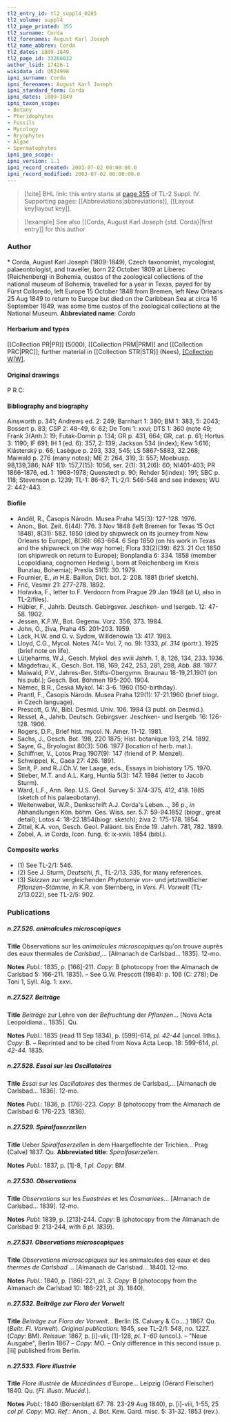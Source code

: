 ```yaml
---
tl2_entry_id: tl2_suppl4_0285
tl2_volume: suppl4
tl2_page_printed: 355
tl2_surname: Corda
tl2_forenames: August Karl Joseph
tl2_name_abbrev: Corda
tl2_dates: 1809-1849
tl2_page_id: 33266032
author_lsid: 17426-1
wikidata_id: Q624998
ipni_surname: Corda
ipni_forenames: August Karl Joseph
ipni_standard_form: Corda
ipni_dates: 1809-1849
ipni_taxon_scope: 
- Botany
- Pteridophytes
- Fossils
- Mycology
- Bryophytes
- Algae
- Spermatophytes
ipni_geo_scope: 
ipni_version: 1.1
ipni_record_created: 2003-07-02 00:00:00.0
ipni_record_modified: 2003-07-02 00:00:00.0
---
```



> [!cite] BHL link: this entry starts at [page 355](https://www.biodiversitylibrary.org/page/33266032) of TL-2 Suppl. IV.
> Supporting pages: [[Abbreviations|abbreviations]], [[Layout key|layout key]].

> [!example] See also [[Corda, August Karl Joseph {std. Corda}|first entry]] for this author

### Author

\* Corda, August Karl Joseph (1809-1849), Czech taxonomist, mycologist, palaeontologist, and traveller, born 22 October 1809 at Liberec (Reichenberg) in Bohemia, custos of the zoological collections of the national museum of Bohemia, travelled for a year in Texas, payed for by Fürst Colloredo, left Europe 15 October 1848 from Bremen, left New Orleans 25 Aug 1849 to return to Europe but died on the Caribbean Sea at circa 16 September 1849, was some time custos of the zoological collections at the National Museum. 
**Abbreviated name**: *Corda*

#### Herbarium and types

[[Collection PR|PR]] (5000), [[Collection PRM|PRM]] and [[Collection PRC|PRC]]; further material in [[Collection STR|STR]] (Nees), [[Collection W|W]](Lindenberg).

#### Original drawings

P R C:

#### Bibliography and biography

Ainsworth p. 341; Andrews ed. 2: 249; Barnhart 1: 380; BM 1: 383, 5: 2043; Bossert p. 83; CSP 2: 48-49, 6: 62; De Toni 1: xxvi; DTS 1: 360 (note 49; Frank 3(Anh.): 19; Futak-Domin p. 134; GR p. 431, 664; GR, cat. p. 61; Hortus 3: 1190; IF 691; IH 1 (ed. 6): 357, 2: 139; Jackson 534 (index); Kew 1:616; Klásterský p. 66; Lasègue p. 293, 333, 545; LS 5867-5883, 32.268; Maiwald p. 276 (many notes); ME 2: 264, 319, 3: 557; Moebiusp. 98,139,386; NAF 1(1): 157,7(15): 1056, ser. 2(1): 31,2(6): 60; NI401-403; PR 1866-1876, ed. 1: 1968-1978; Quenstedt p. 90; Rehder 5(index): 191; SBC p. 118; Stevenson p. 1239; TL-1: 86-87; TL-2/1: 546-548 and see indexes; WU 2: 442-443.

#### Biofile

- Anděl, R., Časopis Národn. Musea Praha 145(3): 127-128. 1976.
- Anon., Bot. Zeit. 6(44): 776. 3 Nov 1848 (left Bremen for Texas 15 Oct 1848), 8(31): 582. 1850 (died by shipwreck on its journey from New Orleans to Europe), 8(36): 663-664. 6 Sep 1850 (on his work in Texas and the shipwreck on the way home); Flora 33(2)(39): 623. 21 Oct 1850 (on shipwreck on return to Europe); Bonplandia 6: 334. 1858 (member Leopoldiana, cognomen Hedwig I, born at Reichenberg im Kreis Bunzlau, Bohemia); Preslia 51(1): 30. 1979.
- Fournier, E., *in* H.E. Baillon, Dict. bot. 2: 208. 1881 (brief sketch).
- Frič, Vesmir 21: 277-278. 1892.
- Hořavka, F., letter to F. Verdoorn from Prague 29 Jan 1948 (at U, also in TL-2/files).
- Hübler, F., Jahrb. Deutsch. Gebirgsver. Jeschken- und Isergeb. 12: 47-58. 1902.
- Jessen, K.F.W., Bot. Gegenw. Vorz. 356, 373. 1984.
- John, O., živa, Praha 45: 201-203. 1959.
- Lack, H.W. and O. v. Sydow, Willdenowia 13: 417. 1983.
- Lloyd, C.G., Mycol. Notes 74(= Vol. 7, no. 9): 1333, *pl. 314* (portr.). 1925 (brief note on life).
- Lütjeharms, W.J., Gesch. Mykol. des xviii Jahrh. 1, 8, 126, 134, 233. 1936.
- Mägdefrau, K., Gesch. Bot. 118, 169, 242, 253, 281, 298, *Abb. 88.* 1977.
- Maiwald, P.V., Jahres-Ber. Stifts-Obergymn. Braunau 18-19,21.1901 (on his publ.); Gesch. Bot. Böhmen 195-200. 1904.
- Němec, B.R., Česká Mykol. 14: 3-6. 1960 (150-birthday).
- Prantl, F., Časopis Národn. Musea Praha 129(1): 17-21.1960 (brief biogr. in Czech language).
- Prescott, G.W., Bibl. Desmid. Univ. 106. 1984 (3 publ. on Desmid.).
- Ressel, A., Jahrb. Deutsch. Gebirgsver. Jeschken- und Isergeb. 16: 126-128. 1906.
- Rogers, D.P., Brief hist. mycol. N. Amer. 11-12. 1981.
- Sachs, J., Gesch. Bot. 198, 220 1875; Hist. botanique 193, 214. 1892.
- Sayre, G., Bryologist 80(3): 506. 1977 (location of herb. mat.).
- Schiffner, V., Lotos Prag 1907(9): 147 (friend of P. Menzel).
- Schwippel, K., Gaea 27: 426. 1891.
- Smit, P. and R.J.Ch.V. ter Laage, eds., Essays in biohistory 175. 1970.
- Stieber, M.T. and A.L. Karg, Huntia 5(3): 147. 1984 (letter to Jacob Sturm).
- Ward, L.F., Ann. Rep. U.S. Geol. Survey 5: 374-375, 412, 418. 1885 (sketch of his palaeobotany).
- Weitenweber, W.R., Denkschrift A.J. Corda's Leben..., 36 p., *in* Abhandlungen Kön. böhm. Ges. Wiss. ser. 5.7: 59-94.1852 (biogr., great detail); Lotos 4: 18-22.1854(biogr. sketch); živa 2: 175-178. 1854.
- Zittel, K.A. von, Gesch. Geol. Paläont. bis Ende 19. Jahrh. 781, 782. 1899.
- Zobel, A. *in* Corda, Icon. fung. 6: ix-xviii. 1854 (bibl.).

#### Composite works

- (1) See TL-2/1: 546.
- (2) See J. Sturm, *Deutschi, fl*., TL-2/13. 335, for many references.
- (3) *Skizzen* zur vergleichenden *Phytotomie* vor- und jetztweltlicher *Pflanzen-Stämme, in* K.R. von Sternberg, in *Vers. Fl. Vorwelt* (TL-2/13.022), see TL-2/5: 902.

### Publications

##### n.27.526. animalcules microscopiques

**Title**
Observations sur les *animalcules microscopiques* qu'on trouve auprès des eaux thermales de *Carlsbad*,... \[Almanach de Carlsbad... 1835\]. 12-mo.

**Notes**
*Publ*.: 1835, p. \[166\]-211. *Copy*: B (photocopy from the Almanach de Carlsbad 5: 166-211. 1835). – See G.W. Prescott (1984): p. 106 (C: 278); De Toni 1, Syll. Alg. 1: xxvi.

##### n.27.527. Beiträge

**Title**
*Beiträge* zur Lehre von der *Befruchtung* der *Pflanzen*... \[Nova Acta Leopoldiana... 1835\]. Qu.

**Notes**
*Publ*.: 1835 (read 11 Sep 1834), p. \[599\]-614, *pl. 42-44* (uncol. liths.). *Copy*: B. – Reprinted and to be cited from Nova Acta Leop. 18: 599-614, *pl. 42-44.* 1835.

##### n.27.528. Essai sur les Oscillatoires

**Title**
*Essai sur les Oscillatoires* des thermes de Carlsbad,... \[Almanach de Carlsbad... 1836\]. 12-mo.

**Notes**
*Publ*.: 1836, p. \[176\]-223. *Copy*: B (photocopy from the Almanach de Carlsbad 6: 176-223. 1836).

##### n.27.529. Spiralfaserzellen

**Title**
Ueber *Spiralfaserzellen* in dem Haargeflechte der Trichien... Prag (Calve) 1837. Qu.
**Abbreviated title**: *Spiralfaserzellen*.

**Notes**
*Publ*.: 1837, p. \[1\]-8, *1 pl. Copy*: BM.

##### n.27.530. Observations

**Title**
*Observations* sur les *Euastrées* et les *Cosmariées*... \[Almanach de Carlsbad... 1839\]. 12-mo.

**Notes**
*Publ*: 1839, p. \[213\]-244. *Copy*: B (photocopy from the Almanach de Carlsbad 9: 213-244, with *6 pl. 1839*).

##### n.27.531. Observations microscopiques

**Title**
*Observations microscopiques* sur les animalcules des eaux et des *thermes de Carlsbad* ... \[Almanach de Carlsbad... 1840\]. 12-mo.

**Notes**
*Publ*.: 1840, p. \[186\]-221, *pl. 3. Copy*: B (photocopy from the Almanach de Carlsbad 10: 186-221, *pl. 3*). 1840).

##### n.27.532. Beiträge zur Flora der Vorwelt

**Title**
*Beiträge zur Flora der Vorwelt*... Berlin (S. Calvary & Co....) 1867. Qu. (*Beitr. Fl.* *Vorwelt*).
*Original publication*: 1845, see TL-2/1: 548, no. 1227. (*Copy*: BM). *Reissue*: 1867, p. \[i\]-viii, \[1\]-128, *pl. 1 -60* (uncol.). – "Neue Ausgabe", Berlin 1867 – *Copy*: MO. – Only difference in this second issue p. \[iii\] published from Berlin.

##### n.27.533. Flore illustrée

**Title**
*Flore illustrée* de *Mucédinées* d'Europe... Leipzig (Gérard Fleischer) 1840. Qu. (*Fl*. *illustr. Mucéd.*).

**Notes**
*Publ*.: 1840 (Börsenblatt 67: 78. 23-29 Aug 1840), p. \[i\]-viii, 1-55, 25 *col pl. Copy*: MO.
*Ref*.: Anon., J. Bot. Kew. Gard. misc. 5: 31-32. 1853 (rev.).

